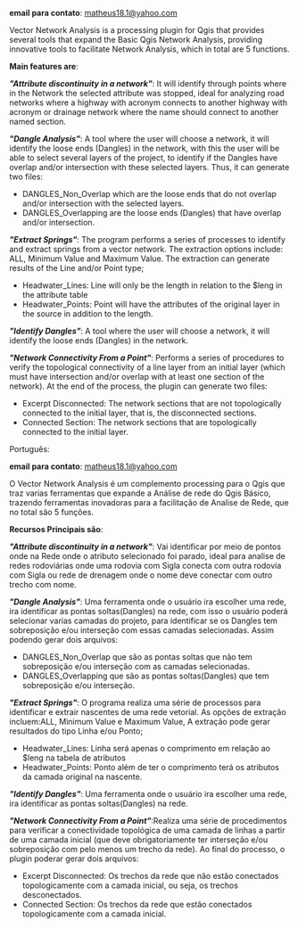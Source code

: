 **email para contato**: matheus18.1@yahoo.com

Vector Network Analysis is a processing plugin for Qgis that provides several tools that expand the Basic Qgis Network Analysis, providing innovative tools to facilitate Network Analysis, which in total are 5 functions.

**Main features are**:

***"Attribute discontinuity in a network"***: It will identify through points where in the Network the selected attribute was stopped, ideal for analyzing road networks where a highway with acronym connects to another highway with acronym or drainage network where the name should connect to another named section.

***"Dangle Analysis"***: A tool where the user will choose a network, it will identify the loose ends (Dangles) in the network, with this the user will be able to select several layers of the project, to identify if the Dangles have overlap and/or intersection with these selected layers. Thus, it can generate two files:

- DANGLES_Non_Overlap which are the loose ends that do not overlap and/or intersection with the selected layers.
- DANGLES_Overlapping are the loose ends (Dangles) that have overlap and/or intersection.

***"Extract Springs"***: The program performs a series of processes to identify and extract springs from a vector network. The extraction options include: ALL, Minimum Value and Maximum Value. The extraction can generate results of the Line and/or Point type;

- Headwater_Lines: Line will only be the length in relation to the $leng in the attribute table
- Headwater_Points: Point will have the attributes of the original layer in the source in addition to the length.

***"Identify Dangles"***: A tool where the user will choose a network, it will identify the loose ends (Dangles) in the network.

***"Network Connectivity From a Point"***: Performs a series of procedures to verify the topological connectivity of a line layer from an initial layer (which must have intersection and/or overlap with at least one section of the network). At the end of the process, the plugin can generate two files:

-  Excerpt Disconnected: The network sections that are not topologically connected to the initial layer, that is, the disconnected sections.
-  Connected Section: The network sections that are topologically connected to the initial layer.

Português:

**email para contato**: matheus18.1@yahoo.com


O Vector Network Analysis é um complemento processing para o Qgis que traz varias ferramentas que expande a Análise de rede do Qgis Básico, trazendo ferramentas inovadoras para a facilitação de Analise de Rede, que no total são 5 funções.

**Recursos Principais são**:

***"Attribute discontinuity in a network"***: Vai identificar por meio de pontos onde na Rede onde o atributo selecionado foi parado, ideal para analise de redes rodoviárias onde uma rodovia com Sigla conecta com outra rodovia com Sigla ou rede de drenagem onde o nome deve conectar com outro trecho com nome.

***"Dangle Analysis"***: Uma ferramenta onde o usuário ira escolher uma rede, ira identificar as pontas soltas(Dangles) na rede, com isso o usuário poderá selecionar varias camadas do projeto, para identificar se os Dangles tem sobreposição e/ou interseção com essas camadas selecionadas.
Assim podendo gerar dois arquivos:
-	DANGLES_Non_Overlap que são as pontas soltas que não tem sobreposição e/ou interseção com as camadas selecionadas.
-	DANGLES_Overlapping que são as pontas soltas(Dangles) que tem sobreposição e/ou interseção.

***"Extract Springs"***: O programa realiza uma série de processos para identificar e extrair nascentes de uma rede vetorial. As opções de extração incluem:ALL, Minimum Value e Maximum Value, A extração pode gerar resultados do tipo Linha e/ou Ponto;
-	Headwater_Lines: Linha será apenas o comprimento em relação ao $leng na tabela de atributos
-	Headwater_Points: Ponto além de ter o comprimento terá os atributos da camada original na nascente.

***"Identify Dangles"***: Uma ferramenta onde o usuário ira escolher uma rede, ira identificar as pontas soltas(Dangles) na rede.

***"Network Connectivity From a Point"***:Realiza uma série de procedimentos para verificar a conectividade topológica de uma camada de linhas a partir de uma camada inicial (que deve obrigatoriamente ter interseção e/ou sobreposição com pelo menos um trecho da rede). Ao final do processo, o plugin poderar gerar dois arquivos:
-	Excerpt Disconnected: Os trechos da rede que não estão conectados topologicamente com a camada inicial, ou seja, os trechos desconectados.
-	Connected Section: Os trechos da rede que estão conectados topologicamente com a camada inicial.
